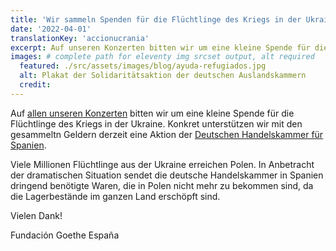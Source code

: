 ```yaml
---
title: 'Wir sammeln Spenden für die Flüchtlinge des Kriegs in der Ukraine'
date: '2022-04-01'
translationKey: 'accionucrania'
excerpt: Auf unseren Konzerten bitten wir um eine kleine Spende für die Flüchtlinge des Kriegs in der Ukraine.
images: # complete path for eleventy img srcset output, alt required
  featured: ./src/assets/images/blog/ayuda-refugiados.jpg
  alt: Plakat der Solidaritätsaktion der deutschen Auslandskammern
  credit:
---
```


Auf [allen unseren Konzerten](https://www.fundaciongoethe.org/de/events/) bitten wir um eine kleine Spende für die Flüchtlinge des Kriegs in der Ukraine. Konkret unterstützen wir mit den gesammeltn Geldern derzeit eine Aktion der [Deutschen Handelskammer für Spanien](https://www.ahk.es/es/ayuda-a-refugiados-de-ucrania-accion-solidaria-de-la-red-ahk).

Viele Millionen Flüchtlinge aus der Ukraine erreichen Polen. In Anbetracht der dramatischen Situation sendet die deutsche Handelskammer in Spanien dringend benötigte Waren, die in Polen nicht mehr zu bekommen sind, da die Lagerbestände im ganzen Land erschöpft sind.

Vielen Dank!

Fundación Goethe España
